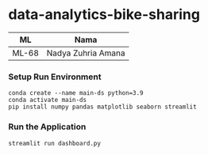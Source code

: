# data-analytics-bike-sharing

| ML         | Nama                 |
| ---        | ---                  |
| ML-68      | Nadya Zuhria Amana   |

### Setup Run Environment
```
conda create --name main-ds python=3.9
conda activate main-ds
pip install numpy pandas matplotlib seaborn streamlit
```
### Run the Application
```
streamlit run dashboard.py
```
